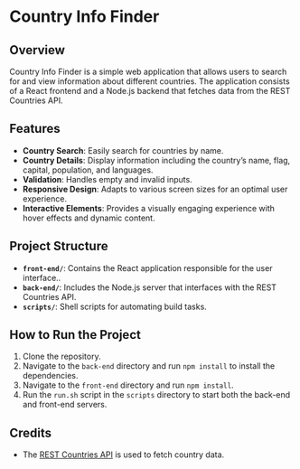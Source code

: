 # Country Info Finder

## Overview

Country Info Finder is a simple web application that allows users to search for and view information about different countries. The application consists of a React frontend and a Node.js backend that fetches data from the REST Countries API.

## Features

- **Country Search**: Easily search for countries by name.
- **Country Details**: Display information including the country’s name, flag, capital, population, and languages.
- **Validation**: Handles empty and invalid inputs.
- **Responsive Design**: Adapts to various screen sizes for an optimal user experience.
- **Interactive Elements**: Provides a visually engaging experience with hover effects and dynamic content.

## Project Structure

- **`front-end/`**: Contains the React application responsible for the user interface..
- **`back-end/`**: Includes the Node.js server that interfaces with the REST Countries API.
- **`scripts/`**: Shell scripts for automating build tasks.

## How to Run the Project

1. Clone the repository.
2. Navigate to the `back-end` directory and run `npm install` to install the dependencies.
3. Navigate to the `front-end` directory and run `npm install`.
4. Run the `run.sh` script in the `scripts` directory to start both the back-end and front-end servers.

## Credits

- The [REST Countries API](https://restcountries.com/) is used to fetch country data.
